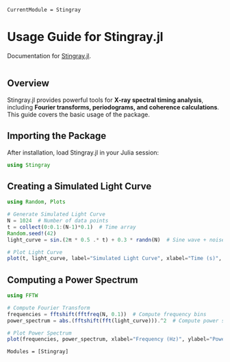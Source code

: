 ```@meta
CurrentModule = Stingray
```

# Usage Guide for Stingray.jl

Documentation for [Stingray.jl](https://github.com/matteobachetti/Stingray.jl).

```@index
```

## Overview
Stingray.jl provides powerful tools for **X-ray spectral timing analysis**, including **Fourier transforms, periodograms, and coherence calculations**. This guide covers the basic usage of the package.

## Importing the Package
After installation, load Stingray.jl in your Julia session:
```julia
using Stingray
```

## Creating a Simulated Light Curve
```julia
using Random, Plots

# Generate Simulated Light Curve
N = 1024  # Number of data points
t = collect(0:0.1:(N-1)*0.1)  # Time array
Random.seed!(42)
light_curve = sin.(2π * 0.5 .* t) + 0.3 * randn(N)  # Sine wave + noise

# Plot Light Curve
plot(t, light_curve, label="Simulated Light Curve", xlabel="Time (s)", ylabel="Intensity", title="X-ray Light Curve", legend=:topright)
```

## Computing a Power Spectrum
```julia
using FFTW

# Compute Fourier Transform
frequencies = fftshift(fftfreq(N, 0.1))  # Compute frequency bins
power_spectrum = abs.(fftshift(fft(light_curve))).^2  # Compute power spectrum

# Plot Power Spectrum
plot(frequencies, power_spectrum, xlabel="Frequency (Hz)", ylabel="Power", title="Power Spectrum", legend=false)
```

```@autodocs
Modules = [Stingray]
```


